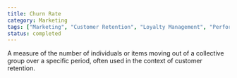 ```yaml
---
title: Churn Rate
category: Marketing
tags: ["Marketing", "Customer Retention", "Loyalty Management", "Performance Metric"]
status: completed
---
```

A measure of the number of individuals or items moving out of a collective group over a specific period, often used in the context of customer retention.